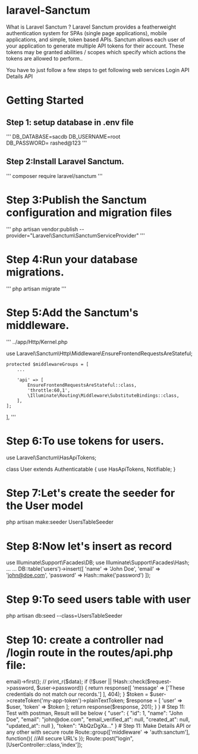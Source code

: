 # laravel-Sanctum

What is Laravel Sanctum ? Laravel Sanctum provides a featherweight authentication system for SPAs (single page applications), mobile applications, and simple, token based APIs. Sanctum allows each user of your application to generate multiple API tokens for their account. These tokens may be granted abilities / scopes which specify which actions the tokens are allowed to perform..


You have to just follow a few steps to get following web services
Login API
Details API

# Getting Started

## Step 1: setup database in .env file

'''
DB_DATABASE=sacdb 
DB_USERNAME=root  
DB_PASSWORD= rashed@123
'''
 
## Step 2:Install Laravel Sanctum.
'''
composer require laravel/sanctum
'''

# Step 3:Publish the Sanctum configuration and migration files
'''
php artisan vendor:publish --provider="Laravel\Sanctum\SanctumServiceProvider"
'''

# Step 4:Run your database migrations.
'''
php artisan migrate
'''

# Step 5:Add the Sanctum's middleware.

'''
../app/Http/Kernel.php

use Laravel\Sanctum\Http\Middleware\EnsureFrontendRequestsAreStateful;

    protected $middlewareGroups = [
        ...

        'api' => [
            EnsureFrontendRequestsAreStateful::class,
            'throttle:60,1',
            \Illuminate\Routing\Middleware\SubstituteBindings::class,
        ],
    ];
],
'''
# Step 6:To use tokens for users.

use Laravel\Sanctum\HasApiTokens;

class User extends Authenticatable
{
    use HasApiTokens, Notifiable;
}

# Step 7:Let's create the seeder for the User model

php artisan make:seeder UsersTableSeeder

# Step 8:Now let's insert as record

use Illuminate\Support\Facades\DB;
use Illuminate\Support\Facades\Hash;
...
...
DB::table('users')->insert([
    'name' => 'John Doe',
    'email' => 'john@doe.com',
    'password' => Hash::make('password')
]);
# Step 9:To seed users table with user

php artisan db:seed --class=UsersTableSeeder

# Step 10: create a controller nad /login route in the routes/api.php file:

<?php

namespace App\Http\Controllers;

use Illuminate\Http\Request;
use App\User;
use Illuminate\Support\Facades\Hash;
class UserController extends Controller
{
    // 

    function index(Request $request)
    {
        $user= User::where('email', $request->email)->first();
        // print_r($data);
            if (!$user || !Hash::check($request->password, $user->password)) {
                return response([
                    'message' => ['These credentials do not match our records.']
                ], 404);
            }
        
             $token = $user->createToken('my-app-token')->plainTextToken;
        
            $response = [
                'user' => $user,
                'token' => $token
            ];
        
             return response($response, 201);
    }
}
# Step 11: Test with postman, Result will be below

{
    "user": {
        "id": 1,
        "name": "John Doe",
        "email": "john@doe.com",
        "email_verified_at": null,
        "created_at": null,
        "updated_at": null
    },
    "token": "AbQzDgXa..."
}
# Step 11: Make Details API or any other with secure route

Route::group(['middleware' => 'auth:sanctum'], function(){
    //All secure URL's

    });

Route::post("login",[UserController::class,'index']);






